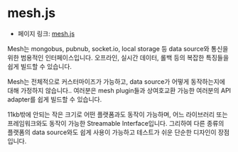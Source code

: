 # mesh.js

 - 페이지 링크: [mesh.js](https://github.com/mojo-js/mesh.js)


Mesh는 mongobus, pubnub, socket.io, local storage 등 data source와 통신을 위한 범용적인 인터페이스입니다. 오프라인, 실시간 데이터, 롤백 등의 복잡한 특징들을 쉽게 빌드할 수 있습니다.

Mesh는 전체적으로 커스터마이즈가 가능하고, data source가 어떻게 동작하는지에 대해 가정하지 않습니다.. 여러분은 mesh plugin들과 상여호교환 가능한 여러분의 API adapter를 쉽게 빌드할 수 있습니다.

11kb밖에 안되는 작은 크기로 어떤 플랫폼과도 동작이 가능하며, 어느 라이브러리 또는 프레임워크와도 동작이 가능한 Streamable Interface입니다. 그리하여 다른 종류의 플랫폼의 data source와도 쉽게 사용이 가능하고 테스트가 쉬운 단순한 디자인이 장점입니다. 

